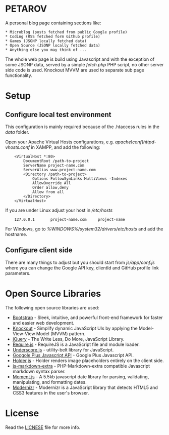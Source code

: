 PETAROV
==========================

A personal blog page containing sections like:

	* Microblog (posts fetched from public Google profile)
	* Coding (RSS fetched form Github profile)
	* Games (JSONP locally fetched data)
	* Open Source (JSONP locally fetched data)
	* Anything else you may think of ... 

The whole web page is build using Javascript and with the exception of some JSONP data, served by a simple 
_fetch.php_ PHP script, no other server side code is used. Knockout MVVM are used to separate sub page functionality.

# Setup
## Configure local test environment

This configuration is mainly required because of the .htaccess rules in the *data* folder.

Open your Apache Virtual Hosts configurations, e.g. _apache\conf\httpd-vhosts.conf_ in XAMPP, and add the following:

		<VirtualHost *:80>
		    DocumentRoot /path-to-project
		    ServerName project-name.com
		    ServerAlias www.project-name.com
		    <Directory /path-to-project>
		        Options FollowSymLinks MultiViews -Indexes
		        AllowOverride All
		        Order allow,deny
		        Allow from all
		    </Directory>
		</VirtualHost>
		
If you are under Linux adjust your host in _/etc/hosts_

		127.0.0.1       project-name.com     project-name
		
For Windows, go to _%WINDOWS%/system32/drivers/etc/hosts_ and add the hostname.
		

## Configure client side

There are many things to adjust but you should start from _js/app/conf.js_ where you can change the Google API key,
clientId and GitHub profile link parameters.

# Open Source Libraries
The following open source libraries are used:

  * [Bootstrap](http://twitter.github.com/bootstrap/) - Sleek, intuitive, and powerful front-end framework for faster and easier web development.
  * [Knockout](http://knockoutjs.com/) - Simplify dynamic JavaScript UIs by applying the Model-View-View Model (MVVM) pattern.  
  * [jQuery](http://jquery.com/) - The Write Less, Do More, JavaScript Library.
  * [Require.js](http://requirejs.org/) - RequireJS is a JavaScript file and module loader.
  * [Underscore.js](http://underscorejs.org/) - utility-belt library for JavaScript.
  * [Googole Plus Javascript API](https://github.com/AdminSpot/Google-Plus-javascript-API) - Google Plus Javascript API.
  * [Holder.js](http://imsky.github.com/holder/) - Holder renders image placeholders entirely on the client side.  
  * [js-markdown-extra](https://github.com/tanakahisateru/js-markdown-extra) - PHP-Markdown-extra compatible Javascript markdown syntax parser.  
  * [Moment.js](http://momentjs.com/) - A 5.5kb javascript date library for parsing, validating, manipulating, and formatting dates.
  * [Modernizr](http://modernizr.com/) - Modernizr is a JavaScript library that detects HTML5 and CSS3 features in the user's browser.

# License
Read the [LICNESE]() file for more info.


